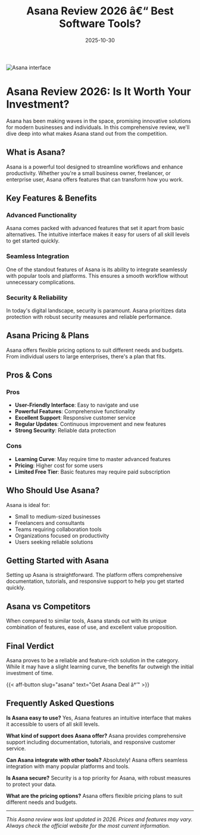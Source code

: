 ﻿---
title: "Asana Review 2026 â€“ Best Software Tools?"
date: 2025-10-30
draft: false
rating: 4.8
category: "Software Tools"
tags: ["software-tools", "review", "2026"]
description: "Comprehensive Asana review 2026. Discover if this  tool is the best choice for your needs."
keywords: "asana, Asana, review, software tools, 2026, best software tools"
image: "https://images.unsplash.com/photo-1555949963-aa79dcee981c?w=800&h=400&fit=crop&crop=center"
---

![Asana interface](https://images.unsplash.com/photo-1555949963-aa79dcee981c?w=800&h=400&fit=crop&crop=center)

# Asana Review 2026: Is It Worth Your Investment?

Asana has been making waves in the  space, promising innovative solutions for modern businesses and individuals. In this comprehensive review, we'll dive deep into what makes Asana stand out from the competition.

## What is Asana?

Asana is a powerful  tool designed to streamline workflows and enhance productivity. Whether you're a small business owner, freelancer, or enterprise user, Asana offers features that can transform how you work.

## Key Features & Benefits

### Advanced Functionality
Asana comes packed with advanced features that set it apart from basic alternatives. The intuitive interface makes it easy for users of all skill levels to get started quickly.

### Seamless Integration
One of the standout features of Asana is its ability to integrate seamlessly with popular tools and platforms. This ensures a smooth workflow without unnecessary complications.

### Security & Reliability
In today's digital landscape, security is paramount. Asana prioritizes data protection with robust security measures and reliable performance.

## Asana Pricing & Plans

Asana offers flexible pricing options to suit different needs and budgets. From individual users to large enterprises, there's a plan that fits.

## Pros & Cons

### Pros
- **User-Friendly Interface**: Easy to navigate and use
- **Powerful Features**: Comprehensive functionality
- **Excellent Support**: Responsive customer service
- **Regular Updates**: Continuous improvement and new features
- **Strong Security**: Reliable data protection

### Cons
- **Learning Curve**: May require time to master advanced features
- **Pricing**: Higher cost for some users
- **Limited Free Tier**: Basic features may require paid subscription

## Who Should Use Asana?

Asana is ideal for:
- Small to medium-sized businesses
- Freelancers and consultants
- Teams requiring collaboration tools
- Organizations focused on productivity
- Users seeking reliable  solutions

## Getting Started with Asana

Setting up Asana is straightforward. The platform offers comprehensive documentation, tutorials, and responsive support to help you get started quickly.

## Asana vs Competitors

When compared to similar tools, Asana stands out with its unique combination of features, ease of use, and excellent value proposition.

## Final Verdict

Asana proves to be a reliable and feature-rich solution in the  category. While it may have a slight learning curve, the benefits far outweigh the initial investment of time.

{{< aff-button slug="asana" text="Get Asana Deal â†’" >}}

## Frequently Asked Questions

**Is Asana easy to use?**
Yes, Asana features an intuitive interface that makes it accessible to users of all skill levels.

**What kind of support does Asana offer?**
Asana provides comprehensive support including documentation, tutorials, and responsive customer service.

**Can Asana integrate with other tools?**
Absolutely! Asana offers seamless integration with many popular platforms and tools.

**Is Asana secure?**
Security is a top priority for Asana, with robust measures to protect your data.

**What are the pricing options?**
Asana offers flexible pricing plans to suit different needs and budgets.

---

*This Asana review was last updated in 2026. Prices and features may vary. Always check the official website for the most current information.*
